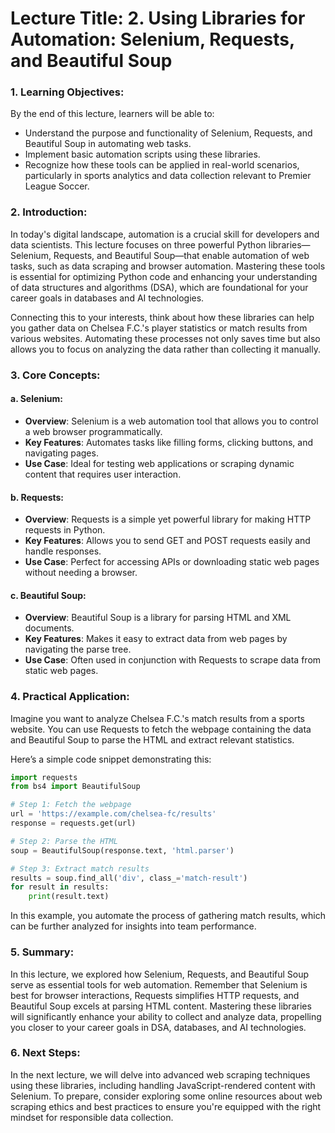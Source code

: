 # Lecture Title: 2. Using Libraries for Automation: Selenium, Requests, and Beautiful Soup

### 1. Learning Objectives:
By the end of this lecture, learners will be able to:
- Understand the purpose and functionality of Selenium, Requests, and Beautiful Soup in automating web tasks.
- Implement basic automation scripts using these libraries.
- Recognize how these tools can be applied in real-world scenarios, particularly in sports analytics and data collection relevant to Premier League Soccer.

### 2. Introduction:
In today's digital landscape, automation is a crucial skill for developers and data scientists. This lecture focuses on three powerful Python libraries—Selenium, Requests, and Beautiful Soup—that enable automation of web tasks, such as data scraping and browser automation. Mastering these tools is essential for optimizing Python code and enhancing your understanding of data structures and algorithms (DSA), which are foundational for your career goals in databases and AI technologies.

Connecting this to your interests, think about how these libraries can help you gather data on Chelsea F.C.'s player statistics or match results from various websites. Automating these processes not only saves time but also allows you to focus on analyzing the data rather than collecting it manually.

### 3. Core Concepts:
#### a. Selenium:
- **Overview**: Selenium is a web automation tool that allows you to control a web browser programmatically.
- **Key Features**: Automates tasks like filling forms, clicking buttons, and navigating pages.
- **Use Case**: Ideal for testing web applications or scraping dynamic content that requires user interaction.

#### b. Requests:
- **Overview**: Requests is a simple yet powerful library for making HTTP requests in Python.
- **Key Features**: Allows you to send GET and POST requests easily and handle responses.
- **Use Case**: Perfect for accessing APIs or downloading static web pages without needing a browser.

#### c. Beautiful Soup:
- **Overview**: Beautiful Soup is a library for parsing HTML and XML documents.
- **Key Features**: Makes it easy to extract data from web pages by navigating the parse tree.
- **Use Case**: Often used in conjunction with Requests to scrape data from static web pages.

### 4. Practical Application:
Imagine you want to analyze Chelsea F.C.'s match results from a sports website. You can use Requests to fetch the webpage containing the data and Beautiful Soup to parse the HTML and extract relevant statistics.

Here’s a simple code snippet demonstrating this:

```python
import requests
from bs4 import BeautifulSoup

# Step 1: Fetch the webpage
url = 'https://example.com/chelsea-fc/results'
response = requests.get(url)

# Step 2: Parse the HTML
soup = BeautifulSoup(response.text, 'html.parser')

# Step 3: Extract match results
results = soup.find_all('div', class_='match-result')
for result in results:
    print(result.text)
```

In this example, you automate the process of gathering match results, which can be further analyzed for insights into team performance.

### 5. Summary:
In this lecture, we explored how Selenium, Requests, and Beautiful Soup serve as essential tools for web automation. Remember that Selenium is best for browser interactions, Requests simplifies HTTP requests, and Beautiful Soup excels at parsing HTML content. Mastering these libraries will significantly enhance your ability to collect and analyze data, propelling you closer to your career goals in DSA, databases, and AI technologies.

### 6. Next Steps:
In the next lecture, we will delve into advanced web scraping techniques using these libraries, including handling JavaScript-rendered content with Selenium. To prepare, consider exploring some online resources about web scraping ethics and best practices to ensure you're equipped with the right mindset for responsible data collection.